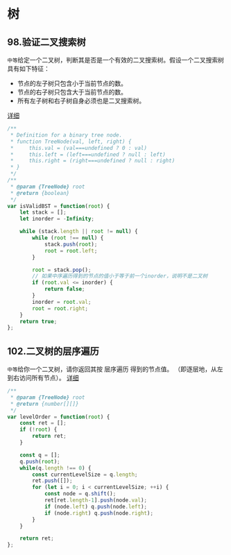 # 树

## 98.验证二叉搜索树
`中等`给定一个二叉树，判断其是否是一个有效的二叉搜索树。假设一个二叉搜索树具有如下特征：
- 节点的左子树只包含小于当前节点的数。
- 节点的右子树只包含大于当前节点的数。
- 所有左子树和右子树自身必须也是二叉搜索树。

[详细](https://leetcode-cn.com/problems/validate-binary-search-tree/)
```js
/**
 * Definition for a binary tree node.
 * function TreeNode(val, left, right) {
 *     this.val = (val===undefined ? 0 : val)
 *     this.left = (left===undefined ? null : left)
 *     this.right = (right===undefined ? null : right)
 * }
 */
/**
 * @param {TreeNode} root
 * @return {boolean}
 */
var isValidBST = function(root) {
    let stack = [];
    let inorder = -Infinity;

    while (stack.length || root != null) {
        while (root !== null) {
            stack.push(root);
            root = root.left;
        }

        root = stack.pop();
        // 如果中序遍历得到的节点的值小于等于前一个inorder，说明不是二叉树
        if (root.val <= inorder) {
            return false;
        }
        inorder = root.val;
        root = root.right;
    }
    return true;
};
```

## 102.二叉树的层序遍历
`中等`给你一个二叉树，请你返回其按 层序遍历 得到的节点值。 （即逐层地，从左到右访问所有节点）。
[详细](https://leetcode-cn.com/problems/binary-tree-level-order-traversal/)
```js
/**
 * @param {TreeNode} root
 * @return {number[][]}
 */
var levelOrder = function(root) {
    const ret = [];
    if (!root) {
        return ret;
    }

    const q = [];
    q.push(root);
    while(q.length !== 0) {
        const currentLevelSize = q.length;
        ret.push([]);
        for (let i = 0; i < currentLevelSize; ++i) {
            const node = q.shift();
            ret[ret.length-1].push(node.val);
            if (node.left) q.push(node.left);
            if (node.right) q.push(node.right);
        }
    }

    return ret;
};
```
